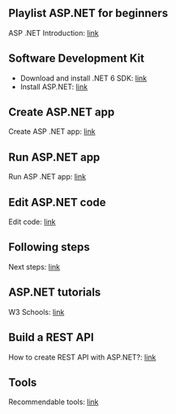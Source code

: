 ## Playlist ASP.NET for beginners
ASP .NET Introduction: [link](https://www.youtube.com/watch?v=lE8NdaX97m0&list=PLdo4fOcmZ0oW8nviYduHq7bmKode-p8Wy)

## Software Development Kit
- Download and install .NET 6 SDK: [link](https://download.visualstudio.microsoft.com/download/pr/1d8ab392-e8aa-4c0b-a1d3-15b76aea41b8/80b4b613d23193ef955c132b18d39526/dotnet-sdk-6.0.300-win-arm64.exe)
- Install ASP.NET: [link](https://dotnet.microsoft.com/en-us/learn/aspnet/hello-world-tutorial/install)

## Create ASP.NET app
Create ASP .NET app: [link](https://dotnet.microsoft.com/en-us/learn/aspnet/hello-world-tutorial/create)

## Run ASP.NET app
Run ASP .NET app: [link](https://dotnet.microsoft.com/en-us/learn/aspnet/hello-world-tutorial/run)

## Edit ASP.NET code
Edit code: [link](https://dotnet.microsoft.com/en-us/learn/aspnet/hello-world-tutorial/modify)

## Following steps
Next steps: [link](https://dotnet.microsoft.com/en-us/learn/aspnet/hello-world-tutorial/next)

## ASP.NET tutorials  
W3 Schools: [link](https://www.w3schools.com/asp/default.asp)

## Build a REST API
How to create REST API with ASP.NET?: [link](https://docs.microsoft.com/es-es/learn/modules/build-web-api-aspnet-core/?WT.mc_id=dotnet-35129-website)

## Tools
Recommendable tools: [link](https://dotnet.microsoft.com/en-us/platform/tools)
